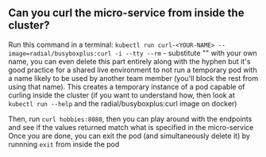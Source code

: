 ## Can you curl the micro-service from inside the cluster?
Run this command in a terminal: ```kubectl run curl-<YOUR-NAME> --image=radial/busyboxplus:curl -i --tty --rm``` - substitute "<YOUR-NAME>" with your own name, you can even delete this part entirely along with the hyphen but it's good practice for a shared live environment to not run a temporary pod with a name likely to be used by another team member (you'll block the rest from using that name).
This creates a temporary instance of a pod capable of curling inside the cluster (if you want to understand how, then look at ```kubectl run --help``` and the radial/busyboxplus:curl image on docker)

Then, run ```curl hobbies:8080```, then you can play around with the endpoints and see if the values returned match what is specified in the micro-service
Once you are done, you can exit the pod (and simultaneously delete it) by runnning ```exit``` from inside the pod